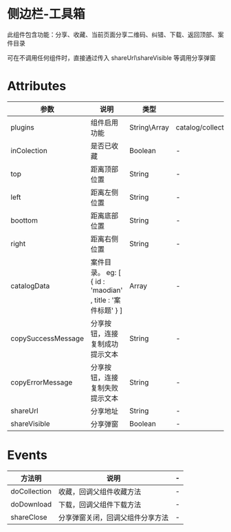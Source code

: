 # 侧边栏-工具箱

此组件包含功能：分享、收藏、当前页面分享二维码、纠错、下载、返回顶部、案件目录

可在不调用任何组件时，直接通过传入 shareUrl\shareVisible 等调用分享弹窗

# Attributes

| 参数 | 说明 | 类型 | 可选值 | 默认值 |
| ------ | ------ | ------ | ------ | ------ |
| plugins | 组件启用功能 | String\Array | catalog/collection/download/error/qrcode/totop/share | catalog/collection/download/error/qrcode/totop/share |
| inColection | 是否已收藏 | Boolean | - | false |
| top | 距离顶部位置 | String | - | - |
| left | 距离左侧位置 | String | - | - |
| boottom | 距离底部位置 | String | - | - |
| right | 距离右侧位置 | String | - | - |
| catalogData | 案件目录。 eg: [ { id : 'maodian' , title : '案件标题' } ]  | Array | - | - |
| copySuccessMessage | 分享按钮，连接复制成功提示文本 | String | - | 连接地址复制成功 |
| copyErrorMessage | 分享按钮，连接复制失败提示文本 | String | - | 连接地址复制失败 |
| shareUrl | 分享地址 | String | - | - |
| shareVisible | 分享弹窗 | Boolean | - | false |

# Events

| 方法明 | 说明 | - |
| ------ | ------ | ------ |
| doCollection | 收藏，回调父组件收藏方法 | - |
| doDownload | 下载，回调父组件下载方法 | - |
| shareClose | 分享弹窗关闭，回调父组件分享方法 | - |